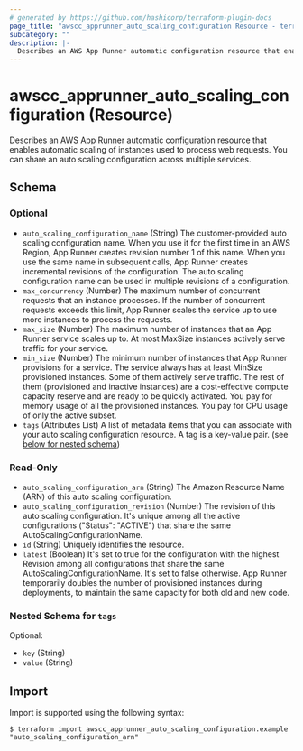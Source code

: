 ```yaml
---
# generated by https://github.com/hashicorp/terraform-plugin-docs
page_title: "awscc_apprunner_auto_scaling_configuration Resource - terraform-provider-awscc"
subcategory: ""
description: |-
  Describes an AWS App Runner automatic configuration resource that enables automatic scaling of instances used to process web requests. You can share an auto scaling configuration across multiple services.
---
```


# awscc_apprunner_auto_scaling_configuration (Resource)

Describes an AWS App Runner automatic configuration resource that enables automatic scaling of instances used to process web requests. You can share an auto scaling configuration across multiple services.



<!-- schema generated by tfplugindocs -->
## Schema

### Optional

- `auto_scaling_configuration_name` (String) The customer-provided auto scaling configuration name.  When you use it for the first time in an AWS Region, App Runner creates revision number 1 of this name. When you use the same name in subsequent calls, App Runner creates incremental revisions of the configuration. The auto scaling configuration name can be used in multiple revisions of a configuration.
- `max_concurrency` (Number) The maximum number of concurrent requests that an instance processes. If the number of concurrent requests exceeds this limit, App Runner scales the service up to use more instances to process the requests.
- `max_size` (Number) The maximum number of instances that an App Runner service scales up to. At most MaxSize instances actively serve traffic for your service.
- `min_size` (Number) The minimum number of instances that App Runner provisions for a service. The service always has at least MinSize provisioned instances. Some of them actively serve traffic. The rest of them (provisioned and inactive instances) are a cost-effective compute capacity reserve and are ready to be quickly activated. You pay for memory usage of all the provisioned instances. You pay for CPU usage of only the active subset.
- `tags` (Attributes List) A list of metadata items that you can associate with your auto scaling configuration resource. A tag is a key-value pair. (see [below for nested schema](#nestedatt--tags))

### Read-Only

- `auto_scaling_configuration_arn` (String) The Amazon Resource Name (ARN) of this auto scaling configuration.
- `auto_scaling_configuration_revision` (Number) The revision of this auto scaling configuration. It's unique among all the active configurations ("Status": "ACTIVE") that share the same AutoScalingConfigurationName.
- `id` (String) Uniquely identifies the resource.
- `latest` (Boolean) It's set to true for the configuration with the highest Revision among all configurations that share the same AutoScalingConfigurationName. It's set to false otherwise. App Runner temporarily doubles the number of provisioned instances during deployments, to maintain the same capacity for both old and new code.

<a id="nestedatt--tags"></a>
### Nested Schema for `tags`

Optional:

- `key` (String)
- `value` (String)

## Import

Import is supported using the following syntax:

```shell
$ terraform import awscc_apprunner_auto_scaling_configuration.example "auto_scaling_configuration_arn"
```
